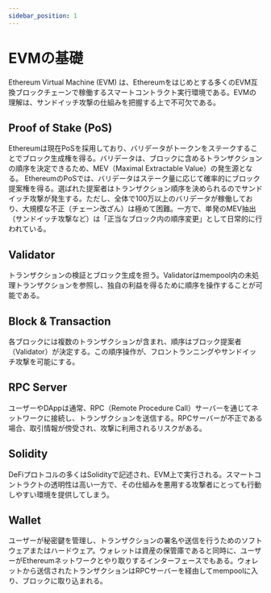 ```yaml
---
sidebar_position: 1
---
```


# EVMの基礎

Ethereum Virtual Machine (EVM) は、Ethereumをはじめとする多くのEVM互換ブロックチェーンで稼働するスマートコントラクト実行環境である。EVMの理解は、サンドイッチ攻撃の仕組みを把握する上で不可欠である。

## Proof of Stake (PoS)
Ethereumは現在PoSを採用しており、バリデータがトークンをステークすることでブロック生成権を得る。バリデータは、ブロックに含めるトランザクションの順序を決定できるため、MEV（Maximal Extractable Value）の発生源となる。
EthereumのPoSでは、バリデータはステーク量に応じて確率的にブロック提案権を得る。選ばれた提案者はトランザクション順序を決められるのでサンドイッチ攻撃が発生する。ただし、全体で100万以上のバリデータが稼働しており、大規模な不正（チェーン改ざん）は極めて困難。一方で、単発のMEV抽出（サンドイッチ攻撃など）は「正当なブロック内の順序変更」として日常的に行われている。

## Validator
トランザクションの検証とブロック生成を担う。Validatorはmempool内の未処理トランザクションを参照し、独自の利益を得るために順序を操作することが可能である。

## Block & Transaction
各ブロックには複数のトランザクションが含まれ、順序はブロック提案者（Validator）が決定する。この順序操作が、フロントランニングやサンドイッチ攻撃を可能にする。

## RPC Server
ユーザーやDAppは通常、RPC（Remote Procedure Call）サーバーを通じてネットワークに接続し、トランザクションを送信する。RPCサーバーが不正である場合、取引情報が傍受され、攻撃に利用されるリスクがある。

## Solidity
DeFiプロトコルの多くはSolidityで記述され、EVM上で実行される。スマートコントラクトの透明性は高い一方で、その仕組みを悪用する攻撃者にとっても行動しやすい環境を提供してしまう。

## Wallet
ユーザーが秘密鍵を管理し、トランザクションの署名や送信を行うためのソフトウェアまたはハードウェア。ウォレットは資産の保管庫であると同時に、ユーザーがEthereumネットワークとやり取りするインターフェースでもある。ウォレットから送信されたトランザクションはRPCサーバーを経由してmempoolに入り、ブロックに取り込まれる。

